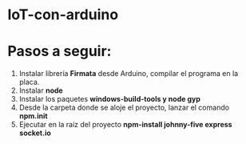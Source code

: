 # IoT-con-arduino
<h1>Pasos a seguir:</h1>

1. Instalar librería <strong>Firmata</strong> desde Arduino, compilar el programa en la placa.<br>
2. Instalar <strong>node</strong> <br>
3. Instalar los paquetes <strong>windows-build-tools y node gyp</strong> <br>
4. Desde la carpeta donde se aloje el proyecto, lanzar el comando <strong>npm.init</strong> <br>
5. Ejecutar en la raíz del proyecto <strong>npm-install johnny-five express socket.io
